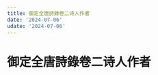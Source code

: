 ```yaml
---
title: 御定全唐詩錄卷二诗人作者
date: '2024-07-06'
udate: '2024-07-06'
---
```

# 御定全唐詩錄卷二诗人作者

<AuthorPage :authorMap="authorMap" :chapternum="2" />

<script setup>
const chapter = '卷二';
import authorMap from '/data/qtsl/卷二/author.json'
</script>
